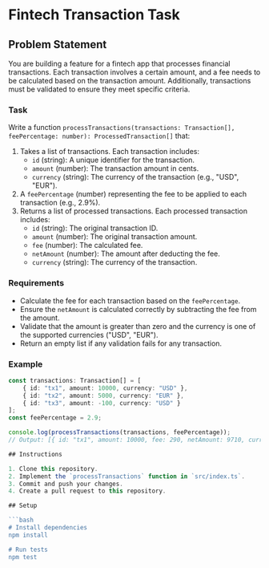 # Fintech Transaction Task

## Problem Statement

You are building a feature for a fintech app that processes financial transactions. Each transaction involves a certain amount, and a fee needs to be calculated based on the transaction amount. Additionally, transactions must be validated to ensure they meet specific criteria.

### Task

Write a function `processTransactions(transactions: Transaction[], feePercentage: number): ProcessedTransaction[]` that:
1. Takes a list of transactions. Each transaction includes:
   - `id` (string): A unique identifier for the transaction.
   - `amount` (number): The transaction amount in cents.
   - `currency` (string): The currency of the transaction (e.g., "USD", "EUR").
2. A `feePercentage` (number) representing the fee to be applied to each transaction (e.g., 2.9%).
3. Returns a list of processed transactions. Each processed transaction includes:
   - `id` (string): The original transaction ID.
   - `amount` (number): The original transaction amount.
   - `fee` (number): The calculated fee.
   - `netAmount` (number): The amount after deducting the fee.
   - `currency` (string): The currency of the transaction.

### Requirements

- Calculate the fee for each transaction based on the `feePercentage`.
- Ensure the `netAmount` is calculated correctly by subtracting the fee from the amount.
- Validate that the amount is greater than zero and the currency is one of the supported currencies ("USD", "EUR").
- Return an empty list if any validation fails for any transaction.

### Example

```typescript
const transactions: Transaction[] = [
    { id: "tx1", amount: 10000, currency: "USD" },
    { id: "tx2", amount: 5000, currency: "EUR" },
    { id: "tx3", amount: -100, currency: "USD" }
];
const feePercentage = 2.9;

console.log(processTransactions(transactions, feePercentage));
// Output: [{ id: "tx1", amount: 10000, fee: 290, netAmount: 9710, currency: "USD" }, { id: "tx2", amount: 5000, fee: 145, netAmount: 4855, currency: "EUR" }]

## Instructions

1. Clone this repository.
2. Implement the `processTransactions` function in `src/index.ts`.
3. Commit and push your changes.
4. Create a pull request to this repository.

## Setup

```bash
# Install dependencies
npm install

# Run tests
npm test
